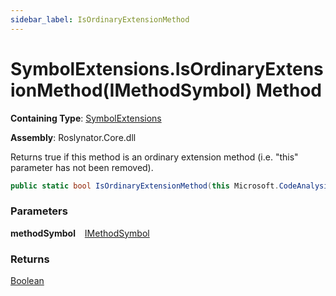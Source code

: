 ```yaml
---
sidebar_label: IsOrdinaryExtensionMethod
---
```


# SymbolExtensions\.IsOrdinaryExtensionMethod\(IMethodSymbol\) Method

**Containing Type**: [SymbolExtensions](../index.md)

**Assembly**: Roslynator\.Core\.dll

  
Returns true if this method is an ordinary extension method \(i\.e\. "this" parameter has not been removed\)\.

```csharp
public static bool IsOrdinaryExtensionMethod(this Microsoft.CodeAnalysis.IMethodSymbol methodSymbol)
```

### Parameters

**methodSymbol** &ensp; [IMethodSymbol](https://docs.microsoft.com/en-us/dotnet/api/microsoft.codeanalysis.imethodsymbol)

### Returns

[Boolean](https://docs.microsoft.com/en-us/dotnet/api/system.boolean)

